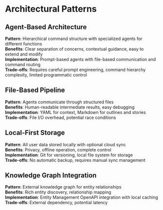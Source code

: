 # Architectural Patterns

## Agent-Based Architecture

**Pattern**: Hierarchical command structure with specialized agents for different functions  
**Benefits**: Clear separation of concerns, contextual guidance, easy to extend and modify  
**Implementation**: Prompt-based agents with file-based communication and command routing  
**Trade-offs**: Requires careful prompt engineering, command hierarchy complexity, limited programmatic control  

## File-Based Pipeline

**Pattern**: Agents communicate through structured files  
**Benefits**: Human-readable intermediate results, easy debugging  
**Implementation**: YAML for context, Markdown for outlines and stories  
**Trade-offs**: File I/O overhead, potential race conditions  

## Local-First Storage

**Pattern**: All user data stored locally with optional cloud sync  
**Benefits**: Privacy, offline operation, complete control  
**Implementation**: Git for versioning, local file system for storage  
**Trade-offs**: No automatic backup, requires manual sync management  

## Knowledge Graph Integration

**Pattern**: External knowledge graph for entity relationships  
**Benefits**: Rich entity discovery, relationship mapping  
**Implementation**: Entity Management OpenAPI integration with local caching  
**Trade-offs**: External dependency, potential latency  
